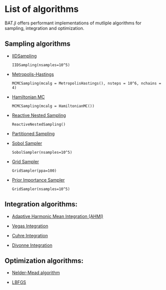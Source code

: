 
# List of algorithms 

BAT.jl offers performant implementations of mutliple algorithms for sampling, integration and optimization.

## Sampling algorithms

- [IIDSampling](https://bat.github.io/BAT.jl/dev/stable_api/#BAT.IIDSampling)
	```
	IIDSampling(nsamples=10^5)
	```

- [Metropolis-Hastings]([https://bat.github.io/BAT.jl/dev/stable_api/#BAT.MetropolisHastings](https://bat.github.io/BAT.jl/dev/stable_api/#BAT.MetropolisHastings))
	```
	MCMCSampling(mcalg = MetropolisHastings(), nsteps = 10^6, nchains = 4)
	```

-   [Hamiltonian MC](https://bat.github.io/BAT.jl/dev/stable_api/#BAT.HamiltonianMC)
	```
	MCMCSampling(mcalg = HamiltonianMC())
	```

-   [Reactive Nested Sampling](https://bat.github.io/BAT.jl/dev/experimental_api/#BAT.ReactiveNestedSampling)
	```
	ReactiveNestedSampling()
	```

-   [Partitioned Sampling](https://bat.github.io/BAT.jl/dev/experimental_api/#BAT.PartitionedSampling)

-   [Sobol Sampler](https://bat.github.io/BAT.jl/dev/experimental_api/#BAT.SobolSampler)
	```
	SobolSampler(nsamples=10^5)
	```


-   [Grid Sampler](https://bat.github.io/BAT.jl/dev/experimental_api/#BAT.GridSampler)
	```
	GridSampler(ppa=100)
	```
-   [Prior Importance Sampler](https://bat.github.io/BAT.jl/dev/experimental_api/#BAT.PriorImportanceSampler)
	```
	GridSampler(nsamples=10^5)
	```


## Integration algorithms:

-   [Adaptive Harmonic Mean Integration (AHMI)](https://bat.github.io/BAT.jl/dev/stable_api/#BAT.AHMIntegration)

-   [Vegas Integration](https://bat.github.io/BAT.jl/dev/experimental_api/#BAT.VEGASIntegration)

-   [Cuhre Integration](https://bat.github.io/BAT.jl/dev/experimental_api/#BAT.CuhreIntegration)

-   [Divonne Integration](https://bat.github.io/BAT.jl/dev/experimental_api/#BAT.DivonneIntegration)

## Optimization algorithms:

-  [Nelder-Mead algorithm](https://bat.github.io/BAT.jl/dev/stable_api/#BAT.MaxDensityNelderMead)

-   [LBFGS](https://bat.github.io/BAT.jl/dev/stable_api/#BAT.MaxDensityLBFGS)
